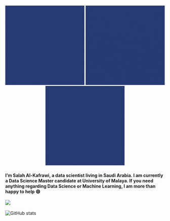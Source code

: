 <p align="center">
  <img src="https://github.com/KAFSALAH/KAFSALAH/blob/main/1.gif" width="250" height="250">
  <img src="https://github.com/KAFSALAH/KAFSALAH/blob/main/2.gif"width="250" height="250">
  <img src="https://github.com/KAFSALAH/KAFSALAH/blob/main/3.gif"width="250" height="250">
</p>


#### I’m Salah Al-Kafrawi, a data scientist living in Saudi Arabia. I am currently a Data Science Master candidate at University of Malaya. If you need anything regarding Data Science or Machine Learning, I am more than happy to help :smile:

<a href="https://www.linkedin.com/in/kafsalah"><img src="https://img.shields.io/badge/LinkedIn-0077B5?style=for-the-badge&logo=linkedin&logoColor=white" /></a> 


![GitHub stats](https://github-readme-stats.vercel.app/api?username=KAFSALAH&show_icons=true&hide=prs,issues,&count_private=true&theme=dark)

